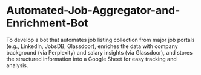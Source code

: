 # Automated-Job-Aggregator-and-Enrichment-Bot
To develop a bot that automates job listing collection from major job portals (e.g., LinkedIn, JobsDB, Glassdoor), enriches the data with company background (via Perplexity) and salary insights (via Glassdoor), and stores the structured information into a Google Sheet for easy tracking and analysis.
